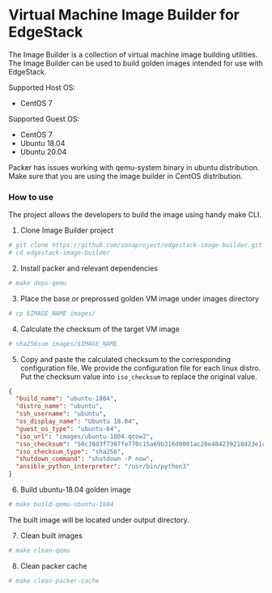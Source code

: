 # Virtual Machine Image Builder for EdgeStack

The Image Builder is a collection of virtual machine image building utilities.
The Image Builder can be used to build golden images intended for use with EdgeStack.

Supported Host OS: 
* CentOS 7

Supported Guest OS:
* CentOS 7
* Ubuntu 18.04
* Ubuntu 20.04

Packer has issues working with qemu-system binary in ubuntu distribution. Make sure that you are using the image builder in CentOS distribution.

### How to use
The project allows the developers to build the image using handy make CLI.

1. Clone Image Builder project
```bash
# git clone https://github.com/sonaproject/edgestack-image-builder.git
# cd edgestack-image-builder
```

2. Install packer and relevant dependencies
```bash
# make deps-qemu
```

3. Place the base or preprossed golden VM image under images directory
```bash
# cp $IMAGE_NAME images/
```

4. Calculate the checksum of the target VM image
```bash
# sha256sum images/$IMAGE_NAME
```

5. Copy and paste the calculated checksum to the corresponding configuration file. We provide the configuration file for each linux distro. Put the checksum value into ```iso_checksum``` to replace the original value.
```json
{
  "build_name": "ubuntu-1804",
  "distro_name": "ubuntu",
  "ssh_username": "ubuntu",
  "os_display_name": "Ubuntu 18.04",
  "guest_os_type": "ubuntu-64",
  "iso_url": "images/ubuntu-1804.qcow2",
  "iso_checksum": "50c38d3f7307fe770c15a69b316d0001ac28e484239218d23e1ca8c8e7ec9a10",
  "iso_checksum_type": "sha256",
  "shutdown_command": "shutdown -P now",
  "ansible_python_interpreter": "/usr/bin/python3"
}
```

6. Build ubuntu-18.04 golden image
```bash
# make build-qemu-ubuntu-1804
```
The built image will be located under output directory.

7. Clean built images
```bash
# make clean-qemu
```

8. Clean packer cache
```bash
# make clean-packer-cache
```

